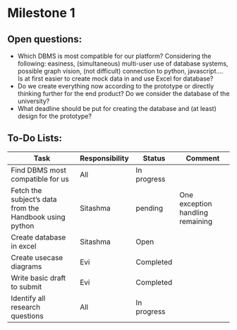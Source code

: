 # Milestone 1

## Open questions:
* Which DBMS is most compatible for our platform? Considering the following: easiness, (simultaneous) multi-user use of database systems, possible graph vision, (not difficult) connection to python, javascript….
 Is at first easier to create mock data in and use Excel for database? 
* Do we create everything now according to the prototype or directly thinking further for the end product? Do we consider the database of the university?
* What deadline should be put for creating the database and (at least) design for the prototype? 

## To-Do Lists:
| Task  | Responsibility| Status |Comment|
| ------------- | ------------- | ------------- | ------------- |
| Find DBMS most compatible for us | All  |In progress| |
| Fetch the subject’s data from the Handbook using python  | Sitashma  | pending| One exception handling remaining|
| Create database in excel| Sitashma |Open| |
| Create usecase diagrams| Evi |Completed| |
| Write basic draft to submit | Evi  | Completed| |
|Identify all research questions | All  | In progress| |




